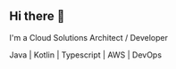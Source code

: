 <h2>Hi there 👋  </h2>

I'm a Cloud Solutions Architect / Developer

Java | Kotlin | Typescript | AWS | DevOps

